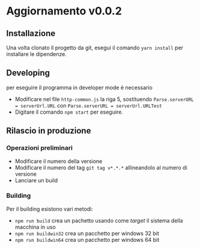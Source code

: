 # Aggiornamento v0.0.2

## Installazione
Una volta clonato il progetto da git, esegui il comando `yarn install` per installare le dipendenze. 

## Developing
per eseguire il programma in developer mode è necessario 
- Modificare nel file `http-common.js` la riga 5, sostituendo `Parse.serverURL = serverUrl.URL` con `Parse.serverURL = serverUrl.URLTest`
- Digitare il comando `npm start` per eseguire.

## Rilascio in produzione
### Operazioni preliminari
- Modificare il numero della versione
- Modificare il numero del tag `git tag v*.*.*` allineandolo al numero di versione
- Lanciare un build
### Building
Per il building esistono vari metodi:
- `npm run build` crea un pachetto usando come *target* il sistema della macchina in uso
- `npm run buildwin32` crea un pacchetto per windows 32 bit
- `npm run buildwin64` crea un pacchetto per windows 64 bit
